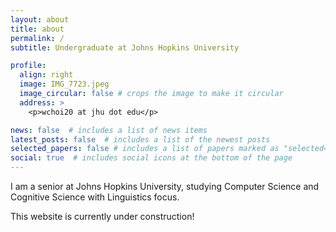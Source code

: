 ```yaml
---
layout: about
title: about
permalink: /
subtitle: Undergraduate at Johns Hopkins University

profile:
  align: right
  image: IMG_7723.jpeg
  image_circular: false # crops the image to make it circular
  address: >
    <p>wchoi20 at jhu dot edu</p>

news: false  # includes a list of news items
latest_posts: false  # includes a list of the newest posts
selected_papers: false # includes a list of papers marked as "selected={true}"
social: true  # includes social icons at the bottom of the page
---
```


I am a senior at Johns Hopkins University, studying Computer Science and Cognitive Science with Linguistics focus.

This website is currently under construction!
